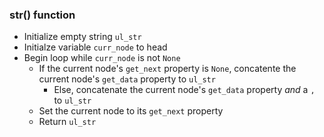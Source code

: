 ### __str__() function
* Initialize empty string `ul_str`
* Initialze variable `curr_node` to head
* Begin loop while `curr_node` is not `None`
  * If the current node's `get_next` property is `None`, concatente the current node's `get_data` property to `ul_str`
    * Else, concatenate the current node's `get_data` property _and_ a `,` to `ul_str`
  * Set the current node to its `get_next` property
  * Return `ul_str`